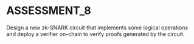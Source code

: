 # ASSESSMENT_8
Design a new zk-SNARK circuit that implements some logical operations and deploy a verifier on-chain to verify proofs generated by the circuit.
